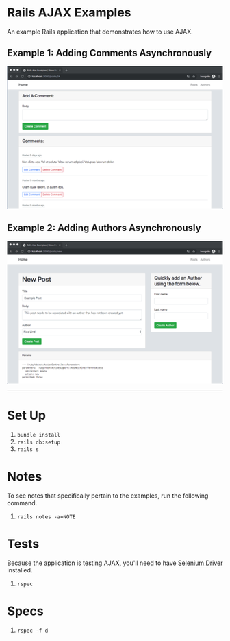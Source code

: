 # Rails AJAX Examples

An example Rails application that demonstrates how to use AJAX.

## Example 1: Adding Comments Asynchronously

![Adding a comment via AJAX in Rails](./app/assets/images/adding_a_comment_via_ajax.gif)

## Example 2: Adding Authors Asynchronously 

![Adding an author via AJAX in Rails](./app/assets/images/adding_an_author_via_ajax.gif)

---

# Set Up

1. `bundle install`
2. `rails db:setup`
3. `rails s`

# Notes

To see notes that specifically pertain to the examples, run the following command.

1. `rails notes -a=NOTE`

# Tests

Because the application is testing AJAX, you'll need to have [Selenium Driver](https://github.com/teamcapybara/capybara#selenium) installed.

1. `rspec`

# Specs

1. `rspec -f d`
